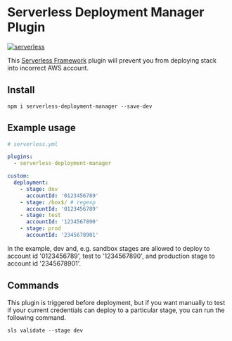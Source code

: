 # Serverless Deployment Manager Plugin

[![serverless](http://public.serverless.com/badges/v3.svg)](http://www.serverless.com)

This [Serverless Framework](https://serverless.com) plugin will prevent you from deploying stack into incorrect AWS account.

## Install

```shell
npm i serverless-deployment-manager --save-dev
```

## Example usage

```yaml
# serverless.yml

plugins:
  - serverless-deployment-manager

custom:
  deployment:
    - stage: dev
      accountId: '0123456789'
    - stage: /box$/ # regexp
      accountId: '0123456789'
    - stage: test
      accountId: '1234567890'
    - stage: prod
      accountId: '2345678901'
```

In the example, dev and, e.g. sandbox stages are allowed to deploy to account id '0123456789', test to '1234567890', and production stage to account id '2345678901'.

## Commands

This plugin is triggered before deployment, but if you want manually to test if your current credentials can deploy to a particular stage, you can run the following command.

```shell
sls validate --stage dev
```
